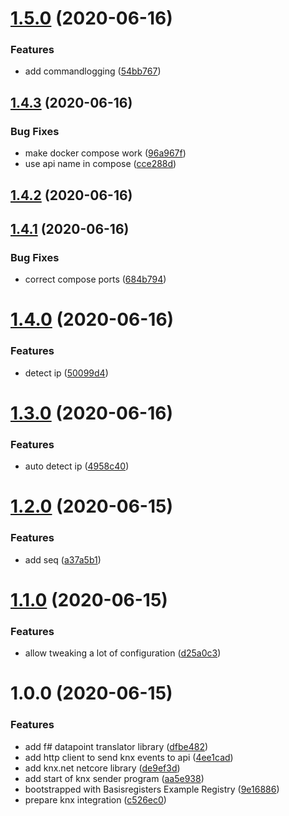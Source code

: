 # [1.5.0](https://github.com/cumpsd/functional-living/compare/v1.4.3...v1.5.0) (2020-06-16)


### Features

* add commandlogging ([54bb767](https://github.com/cumpsd/functional-living/commit/54bb76738e138b89ea96d304458363ecbac2c94d))

## [1.4.3](https://github.com/cumpsd/functional-living/compare/v1.4.2...v1.4.3) (2020-06-16)


### Bug Fixes

* make docker compose work ([96a967f](https://github.com/cumpsd/functional-living/commit/96a967f8a8cece7f8a91af8872c04be18410fca3))
* use api name in compose ([cce288d](https://github.com/cumpsd/functional-living/commit/cce288d1c06472471360bbff6f338383eb936dbc))

## [1.4.2](https://github.com/cumpsd/functional-living/compare/v1.4.1...v1.4.2) (2020-06-16)

## [1.4.1](https://github.com/cumpsd/functional-living/compare/v1.4.0...v1.4.1) (2020-06-16)


### Bug Fixes

* correct compose ports ([684b794](https://github.com/cumpsd/functional-living/commit/684b79448c6d85f3fc30c709bdc152a1661107d2))

# [1.4.0](https://github.com/cumpsd/functional-living/compare/v1.3.0...v1.4.0) (2020-06-16)


### Features

* detect ip ([50099d4](https://github.com/cumpsd/functional-living/commit/50099d456df0b193a5c87924f1d400a9253d2cc2))

# [1.3.0](https://github.com/cumpsd/functional-living/compare/v1.2.0...v1.3.0) (2020-06-16)


### Features

* auto detect ip ([4958c40](https://github.com/cumpsd/functional-living/commit/4958c40c265563b192b7b48b1a8e8e39f1376de6))

# [1.2.0](https://github.com/cumpsd/functional-living/compare/v1.1.0...v1.2.0) (2020-06-15)


### Features

* add seq ([a37a5b1](https://github.com/cumpsd/functional-living/commit/a37a5b1ede9b4b13f3aec14beedd701e79462194))

# [1.1.0](https://github.com/cumpsd/functional-living/compare/v1.0.0...v1.1.0) (2020-06-15)


### Features

* allow tweaking a lot of configuration ([d25a0c3](https://github.com/cumpsd/functional-living/commit/d25a0c36c5da8dea4ce6a5d537c900bfb53859a0))

# 1.0.0 (2020-06-15)


### Features

* add f# datapoint translator library ([dfbe482](https://github.com/cumpsd/functional-living/commit/dfbe4825862e129d71d01e0d8675fae829d8c508))
* add http client to send knx events to api ([4ee1cad](https://github.com/cumpsd/functional-living/commit/4ee1cad27649785c2ad5b33cda49204973ebd106))
* add knx.net netcore library ([de9ef3d](https://github.com/cumpsd/functional-living/commit/de9ef3dc6c66efd4edc4fb65498d5f243cbbb221))
* add start of knx sender program ([aa5e938](https://github.com/cumpsd/functional-living/commit/aa5e938fa621f213ec64c065cd3d6c4a2e6db99c))
* bootstrapped with Basisregisters Example Registry ([9e16886](https://github.com/cumpsd/functional-living/commit/9e16886a7f11aea3ced085d54b8b8cd1be096aab))
* prepare knx integration ([c526ec0](https://github.com/cumpsd/functional-living/commit/c526ec01ad4a25704b50fbe4f99ec8cfb9909767))
